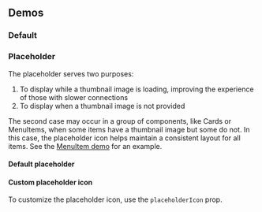 <script setup>
import { CdxThumbnail } from '@wikimedia/codex';
import ThumbnailDefault from './../../component-demos/thumbnail/examples/ThumbnailDefault.vue';
import ThumbnailCustomIcon from './../../component-demos/thumbnail/examples/ThumbnailCustomIcon.vue';
</script>

## Demos

### Default

<cdx-demo-wrapper>
<template v-slot:demo>
<thumbnail-default />
</template>

<template v-slot:code>

<<< @/../component-demos/thumbnail/examples/ThumbnailDefault.vue

</template>
</cdx-demo-wrapper>

### Placeholder

The placeholder serves two purposes:

1. To display while a thumbnail image is loading, improving the experience of those with slower
   connections
2. To display when a thumbnail image is not provided

The second case may occur in a group of components, like Cards or MenuItems, when some items have a
thumbnail image but some do not. In this case, the placeholder icon helps maintain a consistent
layout for all items. See the [MenuItem demo](./menu-item.html#within-a-list) for an example.

#### Default placeholder

<cdx-demo-wrapper>
<template v-slot:demo>
<cdx-thumbnail :thumbnail="null" />
</template>

<template v-slot:code>

```vue
<cdx-thumbnail :thumbnail="null" />
```

</template>
</cdx-demo-wrapper>

#### Custom placeholder icon

To customize the placeholder icon, use the `placeholderIcon` prop.

<cdx-demo-wrapper>
<template v-slot:demo>
<thumbnail-custom-icon />
</template>

<template v-slot:code>

<<< @/../component-demos/thumbnail/examples/ThumbnailCustomIcon.vue

</template>
</cdx-demo-wrapper>
